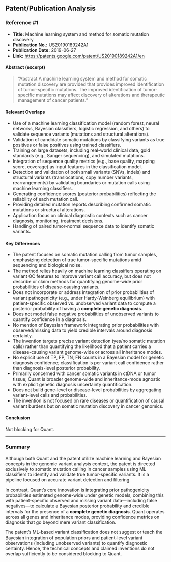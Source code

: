 ## Patent/Publication Analysis

### Reference #1

- **Title:** Machine learning system and method for somatic mutation discovery
- **Publication No.:** US20190189242A1
- **Publication Date:** 2019-06-27
- **Link:** https://patents.google.com/patent/US20190189242A1/en

#### Abstract (excerpt)

> “Abstract A machine learning system and method for somatic mutation discovery are provided that provides improved identification of tumor-specific mutations. The improved identification of tumor-specific mutations may affect discovery of alterations and therapeutic management of cancer patients.”

#### Relevant Overlaps

- Use of a machine learning classification model (random forest, neural networks, Bayesian classifiers, logistic regression, and others) to validate sequence variants (mutations and structural alterations).
- Validation of candidate somatic mutations by classifying variants as true positives or false positives using trained classifiers.
- Training on large datasets, including real-world clinical data, gold standards (e.g., Sanger sequencing), and simulated mutations.
- Integration of sequence quality metrics (e.g., base quality, mapping score, coverage) as input features in the classification model.
- Detection and validation of both small variants (SNVs, indels) and structural variants (translocations, copy number variants, rearrangements) by validating boundaries or mutation calls using machine learning classifiers.
- Generating confidence scores (posterior probabilities) reflecting the reliability of each mutation call.
- Providing detailed mutation reports describing confirmed somatic mutations or structural alterations.
- Application focus on clinical diagnostic contexts such as cancer diagnosis, monitoring, treatment decisions.
- Handling of paired tumor-normal sequence data to identify somatic variants.

#### Key Differences

- The patent focuses on somatic mutation calling from tumor samples, emphasizing detection of true tumor-specific mutations amid sequencing and biological noise.
- The method relies heavily on machine learning classifiers operating on variant QC features to improve variant call accuracy, but does not describe or claim methods for quantifying genome-wide prior probabilities of disease-causing variants.
- Does not incorporate or address integration of prior probabilities of variant pathogenicity (e.g., under Hardy-Weinberg equilibrium) with patient-specific observed vs. unobserved variant data to compute a posterior probability of having a **complete genetic diagnosis**.
- Does not model false negative probabilities of unobserved variants to quantify confidence in a diagnosis.
- No mention of Bayesian framework integrating prior probabilities with observed/missing data to yield credible intervals around diagnosis certainty.
- The invention targets precise variant detection (yes/no somatic mutation calls) rather than quantifying the likelihood that a patient carries a disease-causing variant genome-wide or across all inheritance modes.
- No explicit use of TP, FP, TN, FN counts in a Bayesian model for genetic diagnosis confidence; classification is per variant call confidence rather than diagnosis-level posterior probability.
- Primarily concerned with cancer somatic variants in ctDNA or tumor tissue; Quant is broader genome-wide and inheritance-mode agnostic with explicit genetic diagnosis uncertainty quantification.
- Does not build gene-level or disease-level probabilities by aggregating variant-level calls and probabilities.
- The invention is not focused on rare diseases or quantification of causal variant burdens but on somatic mutation discovery in cancer genomics.

#### Conclusion

Not blocking for Quant.

---

### Summary

Although both Quant and the patent utilize machine learning and Bayesian concepts in the genomic variant analysis context, the patent is directed exclusively to somatic mutation calling in cancer samples using ML classifiers to identify and validate true tumor-specific variants. It is a pipeline focused on accurate variant detection and filtering.

In contrast, Quant’s core innovation is integrating prior pathogenicity probabilities estimated genome-wide under genetic models, combining this with patient-specific observed and missing variant data—including false negatives—to calculate a Bayesian posterior probability and credible intervals for the presence of a **complete genetic diagnosis**. Quant operates across all genes and inheritance modes, providing confidence metrics on diagnosis that go beyond mere variant classification.

The patent’s ML-based variant classification does not suggest or teach the Bayesian integration of population priors and patient-level variant observations (including unobserved variants) to quantify diagnostic certainty. Hence, the technical concepts and claimed inventions do not overlap sufficiently to be considered blocking to Quant.
